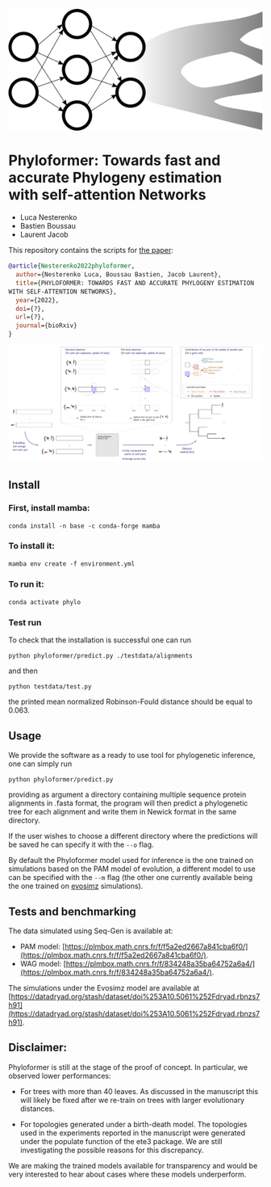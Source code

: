 

<p align="center">
  <img src="https://github.com/lucanest/Phyloformer/blob/main/phyloformer.png">
</p>

# Phyloformer: Towards fast and accurate Phylogeny estimation<br/> with self-attention Networks

- Luca Nesterenko
- Bastien Boussau
- Laurent Jacob

This repository contains the scripts for [the paper](https://arxiv.org/abs/???):


```bibtex
@article{Nesterenko2022phyloformer,
  author={Nesterenko Luca, Boussau Bastien, Jacob Laurent},
  title={PHYLOFORMER: TOWARDS FAST AND ACCURATE PHYLOGENY ESTIMATION
WITH SELF-ATTENTION NETWORKS},
  year={2022},
  doi={?},
  url={?},
  journal={bioRxiv}
}
```

![](sketch.png)

## Install
### First, install mamba:
```
conda install -n base -c conda-forge mamba
```

### To install it:
```
mamba env create -f environment.yml
```

### To run it:

`conda activate phylo`

### Test run
To check that the installation is successful one can run

```
python phyloformer/predict.py ./testdata/alignments
```
and then 
```
python testdata/test.py
```
the printed mean normalized Robinson-Fould distance should be equal to 0.063.


## Usage

We provide the software as a ready to use tool for phylogenetic inference, one can simply run
```
python phyloformer/predict.py
```
providing as argument a directory containing multiple sequence protein alignments in .fasta format,
the program will then predict a phylogenetic tree for each alignment and write them in Newick format in the same directory.

If the user wishes to choose a different directory where the predictions will be saved he can specify it with the `--o` flag.

By default the Phyloformer model used for inference is the one trained on simulations based on the PAM model of evolution, a different model to use can be specified with the `--m` flag (the other one currently available being the one trained on [evosimz](https://gitlab.com/ztzou/phydl/-/tree/master/evosimz) simulations).

## Tests and benchmarking
The data simulated using Seq-Gen is available at:

- PAM model: [https://plmbox.math.cnrs.fr/f/f5a2ed2667a841cba6f0/](https://plmbox.math.cnrs.fr/f/f5a2ed2667a841cba6f0/).
- WAG model: [https://plmbox.math.cnrs.fr/f/834248a35ba64752a6a4/](https://plmbox.math.cnrs.fr/f/834248a35ba64752a6a4/).

The simulations under the Evosimz model are available at [https://datadryad.org/stash/dataset/doi%253A10.5061%252Fdryad.rbnzs7h91](https://datadryad.org/stash/dataset/doi%253A10.5061%252Fdryad.rbnzs7h91).

## Disclaimer:

Phyloformer is still at the stage of the proof of concept. In
particular, we observed lower performances:

- For trees with more than 40 leaves. As discussed in the manuscript
  this will likely be fixed after we re-train on trees with larger
  evolutionary distances.

- For topologies generated under a birth-death model. The topologies
  used in the experiments reported in the manuscript were generated
  under the populate function of the ete3 package. We are still
  investigating the possible reasons for this discrepancy.

We are making the trained models available for transparency and would
be very interested to hear about cases where these models
underperform.
